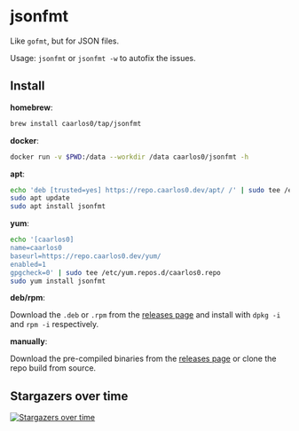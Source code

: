 # jsonfmt

Like `gofmt`, but for JSON files.

Usage: `jsonfmt` or `jsonfmt -w` to autofix the issues.

## Install

**homebrew**:

```sh
brew install caarlos0/tap/jsonfmt
```

**docker**:

```sh
docker run -v $PWD:/data --workdir /data caarlos0/jsonfmt -h
```

**apt**:

```sh
echo 'deb [trusted=yes] https://repo.caarlos0.dev/apt/ /' | sudo tee /etc/apt/sources.list.d/caarlos0.list
sudo apt update
sudo apt install jsonfmt
```

**yum**:

```sh
echo '[caarlos0]
name=caarlos0
baseurl=https://repo.caarlos0.dev/yum/
enabled=1
gpgcheck=0' | sudo tee /etc/yum.repos.d/caarlos0.repo
sudo yum install jsonfmt
```

**deb/rpm**:

Download the `.deb` or `.rpm` from the [releases page][releases] and
install with `dpkg -i` and `rpm -i` respectively.

**manually**:

Download the pre-compiled binaries from the [releases page][releases] or
clone the repo build from source.

[releases]: https://github.com/caarlos0/jsonfmt/releases


## Stargazers over time

[![Stargazers over time](https://starchart.cc/caarlos0/jsonfmt.svg)](https://starchart.cc/caarlos0/jsonfmt)

